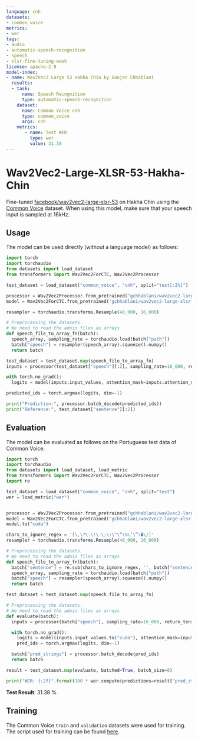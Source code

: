 ```yaml
---
language: cnh
datasets:
- common_voice
metrics:
- wer
tags:
- audio
- automatic-speech-recognition
- speech
- xlsr-fine-tuning-week
license: apache-2.0
model-index:
- name: Wav2Vec2 Large 53 Hakha Chin by Gunjan Chhablani
  results:
  - task: 
      name: Speech Recognition
      type: automatic-speech-recognition
    dataset:
      name: Common Voice cnh
      type: common_voice
      args: cnh
    metrics:
       - name: Test WER
         type: wer
         value: 31.38
---
```


# Wav2Vec2-Large-XLSR-53-Hakha-Chin

Fine-tuned [facebook/wav2vec2-large-xlsr-53](https://huggingface.co/facebook/wav2vec2-large-xlsr-53) on Hakha Chin using the [Common Voice](https://huggingface.co/datasets/common_voice) dataset. 
When using this model, make sure that your speech input is sampled at 16kHz.

## Usage

The model can be used directly (without a language model) as follows:

```python
import torch
import torchaudio
from datasets import load_dataset
from transformers import Wav2Vec2ForCTC, Wav2Vec2Processor

test_dataset = load_dataset("common_voice", "cnh", split="test[:2%]")

processor = Wav2Vec2Processor.from_pretrained("gchhablani/wav2vec2-large-xlsr-cnh")
model = Wav2Vec2ForCTC.from_pretrained("gchhablani/wav2vec2-large-xlsr-cnh/")

resampler = torchaudio.transforms.Resample(48_000, 16_000)

# Preprocessing the datasets.
# We need to read the aduio files as arrays
def speech_file_to_array_fn(batch):
  speech_array, sampling_rate = torchaudio.load(batch["path"])
  batch["speech"] = resampler(speech_array).squeeze().numpy()
  return batch

test_dataset = test_dataset.map(speech_file_to_array_fn)
inputs = processor(test_dataset["speech"][:2], sampling_rate=16_000, return_tensors="pt", padding=True)

with torch.no_grad():
  logits = model(inputs.input_values, attention_mask=inputs.attention_mask).logits

predicted_ids = torch.argmax(logits, dim=-1)

print("Prediction:", processor.batch_decode(predicted_ids))
print("Reference:", test_dataset["sentence"][:2])
```


## Evaluation

The model can be evaluated as follows on the Portuguese test data of Common Voice.


```python
import torch
import torchaudio
from datasets import load_dataset, load_metric
from transformers import Wav2Vec2ForCTC, Wav2Vec2Processor
import re

test_dataset = load_dataset("common_voice", "cnh", split="test")
wer = load_metric("wer")


processor = Wav2Vec2Processor.from_pretrained("gchhablani/wav2vec2-large-xlsr-cnh")
model = Wav2Vec2ForCTC.from_pretrained("gchhablani/wav2vec2-large-xlsr-cnh")
model.to("cuda")

chars_to_ignore_regex = '[\,\?\.\!\-\;\:\"\“\%\‘\”\�\/]'
resampler = torchaudio.transforms.Resample(48_000, 16_000)

# Preprocessing the datasets.
# We need to read the aduio files as arrays
def speech_file_to_array_fn(batch):
  batch["sentence"] = re.sub(chars_to_ignore_regex, '', batch["sentence"]).lower()
  speech_array, sampling_rate = torchaudio.load(batch["path"])
  batch["speech"] = resampler(speech_array).squeeze().numpy()
  return batch

test_dataset = test_dataset.map(speech_file_to_array_fn)

# Preprocessing the datasets.
# We need to read the aduio files as arrays
def evaluate(batch):
  inputs = processor(batch["speech"], sampling_rate=16_000, return_tensors="pt", padding=True)

  with torch.no_grad():
    logits = model(inputs.input_values.to("cuda"), attention_mask=inputs.attention_mask.to("cuda")).logits
    pred_ids = torch.argmax(logits, dim=-1)

  batch["pred_strings"] = processor.batch_decode(pred_ids)
  return batch

result = test_dataset.map(evaluate, batched=True, batch_size=8)

print("WER: {:2f}".format(100 * wer.compute(predictions=result["pred_strings"], references=result["sentence"])))
```

**Test Result**: 31.38 % 

## Training

The Common Voice `train` and `validation` datasets were used for training. The script used for training can be found [here](https://colab.research.google.com/drive/1pejk9gv9vMcUOjyVQ_vsV2ngW4NiWLWy?usp=sharing).